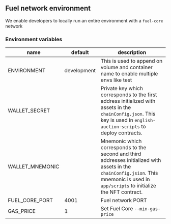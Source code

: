 ## Fuel network environment

We enable developers to locally run an entire environment with a
`fuel-core` network

### Environment variables

| name            | default     | description                                                                                                                                                                             |
| --------------- | ----------- | --------------------------------------------------------------------------------------------------------------------------------------------------------------------------------------- |
| ENVIRONMENT     | development | This is used to append on volume and container name to enable multiple envs like test                                                                                                   |
| WALLET_SECRET   |             | Private key which corresponds to the first address initialized with assets in the `chainConfig.json`. This key is used in `english-auction-scripts` to deploy contracts.                |
| WALLET_MNEMONIC |             | Mnemonic which corresponds to the second and third addresses initialized with assets in the `chainConfig.jsion`. This mnemonic is used in `app/scripts` to initialize the NFT contract. |
| FUEL_CORE_PORT  | 4001        | Fuel network PORT                                                                                                                                                                       |
| GAS_PRICE       | 1           | Set Fuel Core `--min-gas-price`                                                                                                                                                         |
